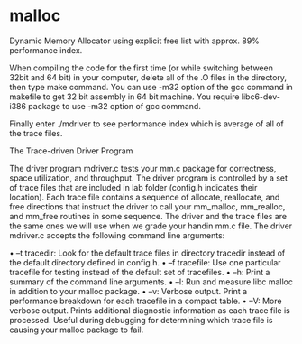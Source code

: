 # malloc
Dynamic Memory Allocator using explicit free list with approx. 89% performance index.

When compiling the code for the first time (or while switching between 32bit and 64 bit) in your computer, delete all of the .O files in the directory, then type make command. 
You can use -m32 option of the gcc command in makefile to get 32 bit assembly in 64 bit machine. You require libc6-dev-i386 package to use -m32 option of gcc command.

Finally enter ./mdriver to see performance index which is average of all of the trace files.

The Trace-driven Driver Program

The driver program mdriver.c tests your mm.c package for correctness, space utilization, and throughput. The driver program is controlled by a set of trace files that are included in lab folder (config.h indicates their location). Each trace file contains a sequence of allocate, reallocate, and free directions that instruct the driver to call your mm_malloc, mm_realloc, and mm_free routines in some sequence. The driver and the trace files are the same ones we will use when we grade your handin mm.c file. The driver mdriver.c accepts the following command line arguments:

• –t tracedir: Look for the default trace files in directory tracedir instead
of the default directory defined in config.h.
• –f tracefile: Use one particular tracefile for testing instead of the
default set of tracefiles.
• –h: Print a summary of the command line arguments.
• –l: Run and measure libc malloc in addition to your malloc package.
• –v: Verbose output. Print a performance breakdown for each tracefile in a
compact table.
• –V: More verbose output. Prints additional diagnostic information as each trace
file is processed. Useful during debugging for determining which trace file is
causing your malloc package to fail.
